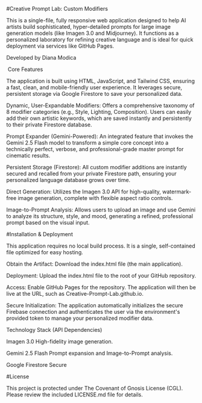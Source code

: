 #Creative Prompt Lab: Custom Modifiers
​

This is a single-file, fully responsive web application designed to help AI artists build sophisticated, hyper-detailed prompts for large image generation models (like Imagen 3.0 and Midjourney). It functions as a personalized laboratory for refining creative language and is ideal for quick deployment via services like GitHub Pages.


​Developed by Diana Modica

​
Core Features
​

The application is built using HTML, JavaScript, and Tailwind CSS, ensuring a fast, clean, and mobile-friendly user experience. It leverages secure, persistent storage via Google Firestore to save your personalized data.


​Dynamic, User-Expandable Modifiers: Offers a comprehensive taxonomy of 8 modifier categories (e.g., Style, Lighting, Composition). Users can easily add their own artistic keywords, which are saved instantly and persistently to their private Firestore database.


​Prompt Expander (Gemini-Powered): An integrated feature that invokes the Gemini 2.5 Flash model to transform a simple core concept into a technically perfect, verbose, and professional-grade master prompt for cinematic results.


​Persistent Storage (Firestore): All custom modifier additions are instantly secured and recalled from your private Firestore path, ensuring your personalized language database grows over time.


​Direct Generation: Utilizes the Imagen 3.0 API for high-quality, watermark-free image generation, complete with flexible aspect ratio controls.


​Image-to-Prompt Analysis: Allows users to upload an image and use Gemini to analyze its structure, style, and mood, generating a refined, professional prompt based on the visual input.


#​Installation & Deployment


​This application requires no local build process. It is a single, self-contained file optimized for easy hosting.


​Obtain the Artifact: Download the index.html file (the main application).


​Deployment: Upload the index.html file to the root of your GitHub repository.


​Access: Enable GitHub Pages for the repository. The application will then be live at the URL, such as Creative-Prompt-Lab.github.io.


​Secure Initialization: The application automatically initializes the secure Firebase connection and authenticates the user via the environment's provided token to manage your personalized modifier data.
​

Technology Stack (API Dependencies)


Imagen 3.0 High-fidelity image generation.


Gemini 2.5 Flash Prompt expansion and Image-to-Prompt analysis.


Google Firestore Secure


#License


This project is protected under The Covenant of Gnosis License (CGL). Please review the included LICENSE.md file for details.
